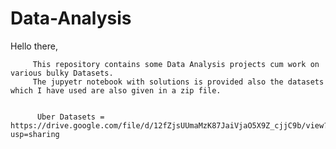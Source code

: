 # Data-Analysis
Hello there,
         
         
         This repository contains some Data Analysis projects cum work on various bulky Datasets. 
         The jupyetr notebook with solutions is provided also the datasets which I have used are also given in a zip file.
          
          
          Uber Datasets = https://drive.google.com/file/d/12fZjsUUmaMzK87JaiVjaO5X9Z_cjjC9b/view?usp=sharing
          
